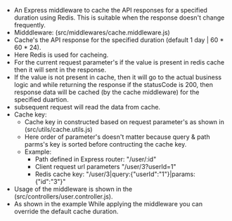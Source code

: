 * An Express middleware to cache the API responses for a specified duration using Redis. This is suitable when the response doesn't change frequently.
* Midddleware: (src/middlewares/cache.middleware.js)
* Cache's the API response for the specified duration (default 1 day | 60 * 60 * 24).
* Here Redis is used for cacheing.
* For the current request parameter's if the value is present in redis cache then it will sent in the response.
* If the value is not present in cache, then it will go to the actual business logic and while returning the response if the statusCode is 200, then 
response data will be cached (by the cache middleware) for the specified duartion.
* subsequent request will read the data from cache.
* Cache key:
    * Cache key in constructed based on request parameter's as shown in (src/utils/cache.utils.js)
    * Here order of parameter's doesn't matter because query & path parms's key is sorted before contructing the cache key.
    * Example:
        * Path defined in Express router: "/user/:id"
        * Client request url parameters "/user/3?userId=1"
        * Redis cache key: "/user/3|query:{\"userId\":\"1\"}|params:{\"id\":\"3\"}"
* Usage of the middleware is shown in the (src/controllers/user.controller.js).
* As shown in the example While applying the middleware you can override the default cache duration.
        